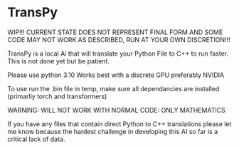 # TransPy
WIP!!! CURRENT STATE DOES NOT REPRESENT FINAL FORM AND SOME CODE MAY NOT WORK AS DESCRIBED, RUN AT YOUR OWN DISCRETION!!!


TransPy is a local Ai that will translate your Python File to C++ to run faster. This is not done yet but be patient.

Please use python 3.10
Works best with a discrete GPU preferably NVIDIA

To use run the .bin file in temp, make sure all dependancies are installed (primarliy torch and transformers)

WARNING: WILL NOT WORK WITH NORMAL CODE: ONLY MATHEMATICS

If you have any files that contain direct Python to C++ translations please let me know because the hardest challenge in developing this AI so far is a critical lack of data.
